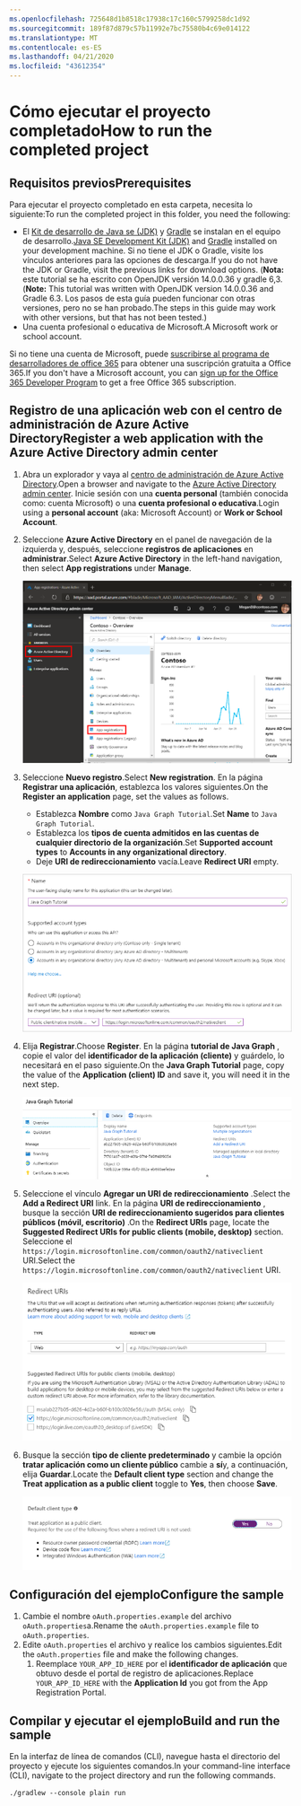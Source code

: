 ```yaml
---
ms.openlocfilehash: 725648d1b8518c17938c17c160c5799258dc1d92
ms.sourcegitcommit: 189f87d879c57b11992e7bc75580b4c69e014122
ms.translationtype: MT
ms.contentlocale: es-ES
ms.lasthandoff: 04/21/2020
ms.locfileid: "43612354"
---
```

# <a name="how-to-run-the-completed-project"></a><span data-ttu-id="93b62-101">Cómo ejecutar el proyecto completado</span><span class="sxs-lookup"><span data-stu-id="93b62-101">How to run the completed project</span></span>

## <a name="prerequisites"></a><span data-ttu-id="93b62-102">Requisitos previos</span><span class="sxs-lookup"><span data-stu-id="93b62-102">Prerequisites</span></span>

<span data-ttu-id="93b62-103">Para ejecutar el proyecto completado en esta carpeta, necesita lo siguiente:</span><span class="sxs-lookup"><span data-stu-id="93b62-103">To run the completed project in this folder, you need the following:</span></span>

- <span data-ttu-id="93b62-104">El [Kit de desarrollo de Java se (JDK)](https://java.com/en/download/faq/develop.xml) y [Gradle](https://gradle.org/) se instalan en el equipo de desarrollo.</span><span class="sxs-lookup"><span data-stu-id="93b62-104">[Java SE Development Kit (JDK)](https://java.com/en/download/faq/develop.xml) and [Gradle](https://gradle.org/) installed on your development machine.</span></span> <span data-ttu-id="93b62-105">Si no tiene el JDK o Gradle, visite los vínculos anteriores para las opciones de descarga.</span><span class="sxs-lookup"><span data-stu-id="93b62-105">If you do not have the JDK or Gradle, visit the previous links for download options.</span></span> <span data-ttu-id="93b62-106">(**Nota:** este tutorial se ha escrito con OpenJDK versión 14.0.0.36 y gradle 6,3.</span><span class="sxs-lookup"><span data-stu-id="93b62-106">(**Note:** This tutorial was written with OpenJDK version 14.0.0.36 and Gradle 6.3.</span></span> <span data-ttu-id="93b62-107">Los pasos de esta guía pueden funcionar con otras versiones, pero no se han probado.</span><span class="sxs-lookup"><span data-stu-id="93b62-107">The steps in this guide may work with other versions, but that has not been tested.)</span></span>
- <span data-ttu-id="93b62-108">Una cuenta profesional o educativa de Microsoft.</span><span class="sxs-lookup"><span data-stu-id="93b62-108">A Microsoft work or school account.</span></span>

<span data-ttu-id="93b62-109">Si no tiene una cuenta de Microsoft, puede [suscribirse al programa de desarrolladores de office 365](https://developer.microsoft.com/office/dev-program) para obtener una suscripción gratuita a Office 365.</span><span class="sxs-lookup"><span data-stu-id="93b62-109">If you don't have a Microsoft account, you can [sign up for the Office 365 Developer Program](https://developer.microsoft.com/office/dev-program) to get a free Office 365 subscription.</span></span>

## <a name="register-a-web-application-with-the-azure-active-directory-admin-center"></a><span data-ttu-id="93b62-110">Registro de una aplicación web con el centro de administración de Azure Active Directory</span><span class="sxs-lookup"><span data-stu-id="93b62-110">Register a web application with the Azure Active Directory admin center</span></span>

1. <span data-ttu-id="93b62-111">Abra un explorador y vaya al [centro de administración de Azure Active Directory](https://aad.portal.azure.com).</span><span class="sxs-lookup"><span data-stu-id="93b62-111">Open a browser and navigate to the [Azure Active Directory admin center](https://aad.portal.azure.com).</span></span> <span data-ttu-id="93b62-112">Inicie sesión con una **cuenta personal** (también conocida como: cuenta Microsoft) o una **cuenta profesional o educativa**.</span><span class="sxs-lookup"><span data-stu-id="93b62-112">Login using a **personal account** (aka: Microsoft Account) or **Work or School Account**.</span></span>

1. <span data-ttu-id="93b62-113">Seleccione **Azure Active Directory** en el panel de navegación de la izquierda y, después, seleccione **registros de aplicaciones** en **administrar**.</span><span class="sxs-lookup"><span data-stu-id="93b62-113">Select **Azure Active Directory** in the left-hand navigation, then select **App registrations** under **Manage**.</span></span>

    ![<span data-ttu-id="93b62-114">Una captura de pantalla de los registros de la aplicación</span><span class="sxs-lookup"><span data-stu-id="93b62-114">A screenshot of the App registrations</span></span> ](/tutorial/images/aad-portal-app-registrations.png)

1. <span data-ttu-id="93b62-115">Seleccione **Nuevo registro**.</span><span class="sxs-lookup"><span data-stu-id="93b62-115">Select **New registration**.</span></span> <span data-ttu-id="93b62-116">En la página **Registrar una aplicación**, establezca los valores siguientes.</span><span class="sxs-lookup"><span data-stu-id="93b62-116">On the **Register an application** page, set the values as follows.</span></span>

    - <span data-ttu-id="93b62-117">Establezca **Nombre** como `Java Graph Tutorial`.</span><span class="sxs-lookup"><span data-stu-id="93b62-117">Set **Name** to `Java Graph Tutorial`.</span></span>
    - <span data-ttu-id="93b62-118">Establezca los **tipos de cuenta admitidos** **en las cuentas de cualquier directorio de la organización**.</span><span class="sxs-lookup"><span data-stu-id="93b62-118">Set **Supported account types** to **Accounts in any organizational directory**.</span></span>
    - <span data-ttu-id="93b62-119">Deje **URI de redireccionamiento** vacía.</span><span class="sxs-lookup"><span data-stu-id="93b62-119">Leave **Redirect URI** empty.</span></span>

    ![Captura de pantalla de la página registrar una aplicación](/tutorial/images/aad-register-an-app.png)

1. <span data-ttu-id="93b62-121">Elija **Registrar**.</span><span class="sxs-lookup"><span data-stu-id="93b62-121">Choose **Register**.</span></span> <span data-ttu-id="93b62-122">En la página **tutorial de Java Graph** , copie el valor del **identificador de la aplicación (cliente)** y guárdelo, lo necesitará en el paso siguiente.</span><span class="sxs-lookup"><span data-stu-id="93b62-122">On the **Java Graph Tutorial** page, copy the value of the **Application (client) ID** and save it, you will need it in the next step.</span></span>

    ![Captura de pantalla del identificador de la aplicación del nuevo registro de la aplicación](/tutorial/images/aad-application-id.png)

1. <span data-ttu-id="93b62-124">Seleccione el vínculo **Agregar un URI de redireccionamiento** .</span><span class="sxs-lookup"><span data-stu-id="93b62-124">Select the **Add a Redirect URI** link.</span></span> <span data-ttu-id="93b62-125">En la página **URI de redireccionamiento** , busque la sección **URI de redireccionamiento sugeridos para clientes públicos (móvil, escritorio)** .</span><span class="sxs-lookup"><span data-stu-id="93b62-125">On the **Redirect URIs** page, locate the **Suggested Redirect URIs for public clients (mobile, desktop)** section.</span></span> <span data-ttu-id="93b62-126">Seleccione el `https://login.microsoftonline.com/common/oauth2/nativeclient` URI.</span><span class="sxs-lookup"><span data-stu-id="93b62-126">Select the `https://login.microsoftonline.com/common/oauth2/nativeclient` URI.</span></span>

    ![Captura de pantalla de la página URI de redireccionamiento](/tutorial/images/aad-redirect-uris.png)

1. <span data-ttu-id="93b62-128">Busque la sección **tipo de cliente predeterminado** y cambie la opción **tratar aplicación como un cliente público** cambie a **sí**y, a continuación, elija **Guardar**.</span><span class="sxs-lookup"><span data-stu-id="93b62-128">Locate the **Default client type** section and change the **Treat application as a public client** toggle to **Yes**, then choose **Save**.</span></span>

    ![Captura de pantalla de la sección tipo de cliente predeterminado](/tutorial/images/aad-default-client-type.png)

## <a name="configure-the-sample"></a><span data-ttu-id="93b62-130">Configuración del ejemplo</span><span class="sxs-lookup"><span data-stu-id="93b62-130">Configure the sample</span></span>

1. <span data-ttu-id="93b62-131">Cambie el nombre `oAuth.properties.example` del archivo `oAuth.properties`a.</span><span class="sxs-lookup"><span data-stu-id="93b62-131">Rename the `oAuth.properties.example` file to `oAuth.properties`.</span></span>
1. <span data-ttu-id="93b62-132">Edite `oAuth.properties` el archivo y realice los cambios siguientes.</span><span class="sxs-lookup"><span data-stu-id="93b62-132">Edit the `oAuth.properties` file and make the following changes.</span></span>
    1. <span data-ttu-id="93b62-133">Reemplace `YOUR_APP_ID_HERE` por el **identificador de aplicación** que obtuvo desde el portal de registro de aplicaciones.</span><span class="sxs-lookup"><span data-stu-id="93b62-133">Replace `YOUR_APP_ID_HERE` with the **Application Id** you got from the App Registration Portal.</span></span>

## <a name="build-and-run-the-sample"></a><span data-ttu-id="93b62-134">Compilar y ejecutar el ejemplo</span><span class="sxs-lookup"><span data-stu-id="93b62-134">Build and run the sample</span></span>

<span data-ttu-id="93b62-135">En la interfaz de línea de comandos (CLI), navegue hasta el directorio del proyecto y ejecute los siguientes comandos.</span><span class="sxs-lookup"><span data-stu-id="93b62-135">In your command-line interface (CLI), navigate to the project directory and run the following commands.</span></span>

```Shell
./gradlew --console plain run
```
